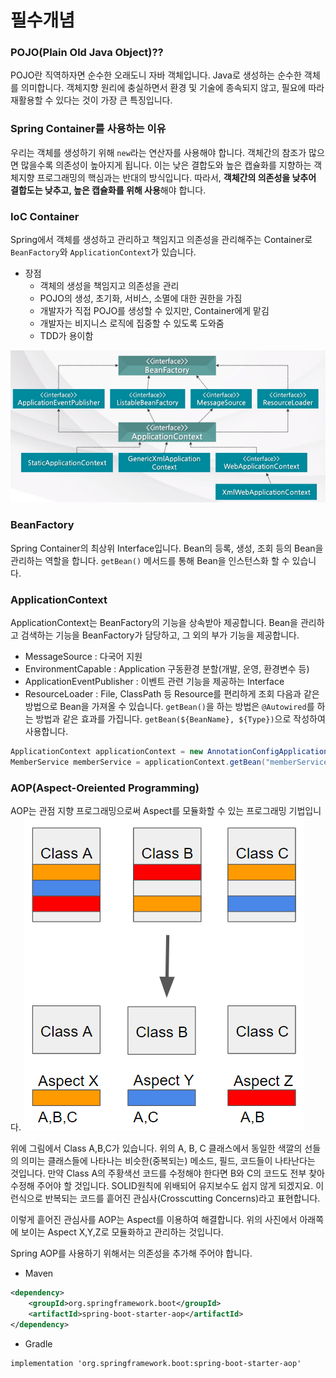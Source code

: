 # 필수개념
### POJO(Plain Old Java Object)??
POJO란 직역하자면 순수한 오래도니 자바 객체입니다.
Java로 생성하는 순수한 객체를 의미합니다.
객체지향 원리에 충실하면서 환경 및 기술에 종속되지 않고, 필요에 따라 재활용할 수 있다는 것이 가장 큰 특징입니다.

### Spring Container를 사용하는 이유
우리는 객체를 생성하기 위해 `new`라는 연산자를 사용해야 합니다.
객체간의 참조가 많으면 많을수록 의존성이 높아지게 됩니다.
이는 낮은 결합도와 높은 캡슐화를 지향하는 객체지향 프로그래밍의 핵심과는 반대의 방식입니다.
따라서, **객체간의 의존성을 낮추어 결합도는 낮추고, 높은 캡슐화를 위해 사용**해야 합니다.

### IoC Container
Spring에서 객체를 생성하고 관리하고 책임지고 의존성을 관리해주는 Container로 `BeanFactory`와 `ApplicationContext`가 있습니다.
* 장점
	* 객체의 생성을 책임지고 의존성을 관리
	* POJO의 생성, 초기화, 서비스, 소멸에 대한 권한을 가짐
	* 개발자가 직접 POJO를 생성할 수 있지만, Container에게 맡김
	* 개발자는 비지니스 로직에 집중할 수 있도록 도와줌
	* TDD가 용이함

![image](https://github.com/SubiYoon/SubiYoon.github.io/blob/main/Attached%20File/Pasted%20image%2020240521141058.png?raw=true)

### BeanFactory
Spring Container의 최상위 Interface입니다.
Bean의 등록, 생성, 조회 등의 Bean을 관리하는 역할을 합니다.
`getBean()` 메서드를 통해 Bean을 인스턴스화 할 수 있습니다.

### ApplicationContext
ApplicationContext는 BeanFactory의 기능을 상속받아 제공합니다.
Bean을 관리하고 검색하는 기능을 BeanFactory가 담당하고, 그 외의 부가 기능을 제공합니다.
* MessageSource : 다국어 지원
* EnvironmentCapable : Application 구동환경 분할(개발, 운영, 환경변수 등)
* ApplicationEventPublisher : 이벤트 관련 기능을 제공하는 Interface
* ResourceLoader : File, ClassPath 등 Resource를 편리하게 조회
다음과 같은 방법으로 Bean을 가져올 수 있습니다.
`getBean()`을 하는 방법은 `@Autowired`를 하는 방법과 같은 효과를 가집니다.
`getBean(${BeanName}, ${Type})`으로 작성하여 사용합니다.
```java 
ApplicationContext applicationContext = new AnnotationConfigApplicationContext(AppConfig.class);
MemberService memberService = applicationContext.getBean("memberService", MemberService.class);
```

### AOP(Aspect-Oreiented Programming)
AOP는 관점 지향 프로그래밍으로써 Aspect를 모듈화할 수 있는 프로그래밍 기법입니다.
![image](https://github.com/SubiYoon/SubiYoon.github.io/blob/main/Attached%20File/Pasted%20image%2020240522162101.png?raw=true)

위에 그림에서 Class A,B,C가 있습니다.
위의 A, B, C 클래스에서 동일한 색깔의 선들의 의미는 클래스들에 나타나는 비슷한(중복되는) 메소드, 필드, 코드들이 나타난다는 것입니다.
만약 Class A의 주황색선 코드를 수정해야 한다면 B와 C의 코드도 전부 찾아 수정해 주어야 할 것입니다. SOLID원칙에 위배되어 유지보수도 쉽지 않게 되겠지요.
이런식으로 반복되는 코드를 흩어진 관심사(Crosscutting Concerns)라고 표현합니다.

이렇게 흩어진 관심사를 AOP는 Aspect를 이용하여 해결합니다.
위의 사진에서 아래쪽에 보이는 Aspect X,Y,Z로 모듈화하고 관리하는 것입니다.

Spring AOP를 사용하기 위해서는 의존성을 추가해 주어야 합니다.
* Maven
```xml title:"pom.xml"
<dependency>
	<groupId>org.springframework.boot</groupId>
	<artifactId>spring-boot-starter-aop</artifactId>
</dependency>
```

* Gradle
``` title:"build.gralde"
implementation 'org.springframework.boot:spring-boot-starter-aop'
```

